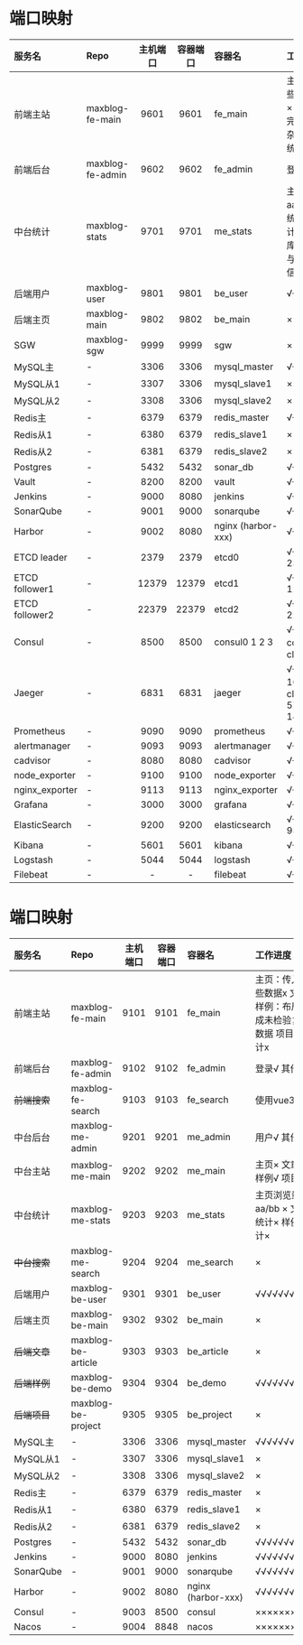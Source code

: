 # 端口映射

| 服务名            | Repo             | 主机端口  | 容器端口  | 容器名                | 工作进度                                                |
|:---------------|:-----------------|:-----:|:-----:|:-------------------|:----------------------------------------------------|
| 前端主站           | maxblog-fe-main  | 9601  | 9601  | fe_main            | 主页：传入哪些数据x 文章× 样例：布局完成未检验复杂数据 项目× 统计x               |
| 前端后台           | maxblog-fe-admin | 9602  | 9602  | fe_admin           | 登录√ 其他x                                             |
| 中台统计           | maxblog-stats    | 9701  | 9701  | me_stats           | 主页浏览量aa/bb ×  文章统计× 样例统计× 不与数据库相连，直接与主页后端通信         |
| 后端用户           | maxblog-user     | 9801  | 9801  | be_user            | √√√√√√√√√                                           |
| 后端主页           | maxblog-main     | 9802  | 9802  | be_main            | ×                                                   |
| SGW            | maxblog-sgw      | 9999  | 9999  | sgw                | ×                                                   |
| MySQL主         | -                | 3306  | 3306  | mysql_master       | √√√√√√√√√√                                          |
| MySQL从1        | -                | 3307  | 3306  | mysql_slave1       | ×                                                   |
| MySQL从2        | -                | 3308  | 3306  | mysql_slave2       | ×                                                   |
| Redis主         | -                | 6379  | 6379  | redis_master       | √√√√√√√√√√                                          |
| Redis从1        | -                | 6380  | 6379  | redis_slave1       | ×                                                   |
| Redis从2        | -                | 6381  | 6379  | redis_slave2       | ×                                                   |
| Postgres       | -                | 5432  | 5432  | sonar_db           | √√√√√√√√√√                                          |
| Vault          | -                | 8200  | 8200  | vault              | √√√√√√√√√√                                          |
| Jenkins        | -                | 9000  | 8080  | jenkins            | √√√√√√√√√√                                          |
| SonarQube      | -                | 9001  | 9000  | sonarqube          | √√√√√√√√√√                                          |
| Harbor         | -                | 9002  | 8080  | nginx (harbor-xxx) | √√√√√√√√√√                                          |
| ETCD leader    | -                | 2379  | 2379  | etcd0              | √√√√√√√√√√  2380                                    |
| ETCD follower1 | -                | 12379 | 12379 | etcd1              | √√√√√√√√√√  12380                                   |
| ETCD follower2 | -                | 22379 | 22379 | etcd2              | √√√√√√√√√√  22380                                   |
| Consul         | -                | 8500  | 8500  | consul0 1 2 3      | √√√√√√√√√√  consul3是client                          |
| Jaeger         | -                | 6831  | 6831  | jaeger             | √√√√√√√√√√  16686是client  6832 5775 5778 14268 9411 |
| Prometheus     | -                | 9090  | 9090  | prometheus         | √√√√√√√√√√                                          |
| alertmanager   | -                | 9093  | 9093  | alertmanager       | √√√√√√√√√√                                          |
| cadvisor       | -                | 8080  | 8080  | cadvisor           | √√√√√√√√√√                                          |
| node_exporter  | -                | 9100  | 9100  | node_exporter      | √√√√√√√√√√                                          |
| nginx_exporter | -                | 9113  | 9113  | nginx_exporter     | √√√√√√√√√√                                          |
| Grafana        | -                | 3000  | 3000  | grafana            | √√√√√√√√√√                                          |
| ElasticSearch  | -                | 9200  | 9200  | elasticsearch      | √√√√√√√√√√  9300                                    |
| Kibana         | -                | 5601  | 5601  | kibana             | √√√√√√√√√√                                          |
| Logstash       | -                | 5044  | 5044  | logstash           | √√√√√√√√√√                                          |
| Filebeat       | -                |   -   |   -   | filebeat           | √√√√√√√√√√                                          |


# 端口映射

| 服务名       | Repo               | 主机端口 | 容器端口 | 容器名                | 工作进度                                  |
|:----------|:-------------------|:----:|:----:|:-------------------|:--------------------------------------|
| 前端主站      | maxblog-fe-main    | 9101 | 9101 | fe_main            | 主页：传入哪些数据x 文章× 样例：布局完成未检验复杂数据 项目× 统计x |
| 前端后台      | maxblog-fe-admin   | 9102 | 9102 | fe_admin           | 登录√ 其他x                               |
| ~~前端搜索~~  | maxblog-fe-search  | 9103 | 9103 | fe_search          | 使用vue3 ×                              |
| 中台后台      | maxblog-me-admin   | 9201 | 9201 | me_admin           | 用户√ 其他×                               |
| 中台主站      | maxblog-me-main    | 9202 | 9202 | me_main            | 主页× 文章× 样例√ 项目×                       |
| 中台统计      | maxblog-me-stats   | 9203 | 9203 | me_stats           | 主页浏览量aa/bb ×  文章统计× 样例统计×             |
| ~~中台搜索~~  | maxblog-me-search  | 9204 | 9204 | me_search          | ×                                     |
| 后端用户      | maxblog-be-user    | 9301 | 9301 | be_user            | √√√√√√√√√                             |
| 后端主页      | maxblog-be-main    | 9302 | 9302 | be_main            | ×                                     |
| ~~后端文章~~  | maxblog-be-article | 9303 | 9303 | be_article         | ×                                     |
| ~~后端样例~~  | maxblog-be-demo    | 9304 | 9304 | be_demo            | √√√√√√√√√                             |
| ~~后端项目~~  | maxblog-be-project | 9305 | 9305 | be_project         | ×                                     |
| MySQL主    | -                  | 3306 | 3306 | mysql_master       | √√√√√√√√√√                            |
| MySQL从1   | -                  | 3307 | 3306 | mysql_slave1       | ×                                     |
| MySQL从2   | -                  | 3308 | 3306 | mysql_slave2       | ×                                     |
| Redis主    | -                  | 6379 | 6379 | redis_master       | ×                                     |
| Redis从1   | -                  | 6380 | 6379 | redis_slave1       | ×                                     |
| Redis从2   | -                  | 6381 | 6379 | redis_slave2       | ×                                     |
| Postgres  | -                  | 5432 | 5432 | sonar_db           | √√√√√√√√√√                            |
| Jenkins   | -                  | 9000 | 8080 | jenkins            | √√√√√√√√√√                            |
| SonarQube | -                  | 9001 | 9000 | sonarqube          | √√√√√√√√√√                            |
| Harbor    | -                  | 9002 | 8080 | nginx (harbor-xxx) | √√√√√√√√√√                            |
| Consul    | -                  | 9003 | 8500 | consul             | ××××××××××                            |
| Nacos     | -                  | 9004 | 8848 | nacos              | ××××××××××                            |
